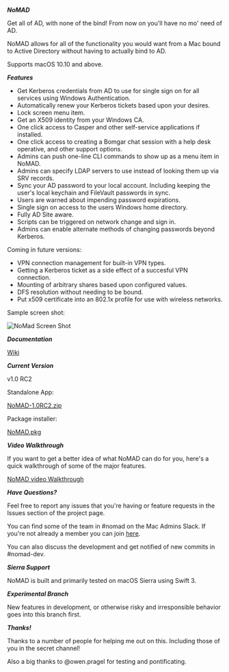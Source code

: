 ***NoMAD***

Get all of AD, with none of the bind! From now on you'll have no mo' need of AD.

NoMAD allows for all of the functionality you would want from a Mac bound to
Active Directory without having to actually bind to AD.

Supports macOS 10.10 and above.

***Features***

- Get Kerberos credentials from AD to use for single sign on for all services using Windows Authentication.
- Automatically renew your Kerberos tickets based upon your desires.
- Lock screen menu item.
- Get an X509 identity from your Windows CA.
- One click access to Casper and other self-service applications if installed.
- One click access to creating a Bomgar chat session with a help desk operative, and other support options.
- Admins can push one-line CLI commands to show up as a menu item in NoMAD.
- Admins can specify LDAP servers to use instead of looking them up via SRV records.
- Sync your AD password to your local account. Including keeping the user's local keychain and FileVault passwords in sync.
- Users are warned about impending password expirations.
- Single sign on access to the users Windows home directory.
- Fully AD Site aware.
- Scripts can be triggered on network change and sign in.
- Admins can enable alternate methods of changing passwords beyond Kerberos.

Coming in future versions:

- VPN connection management for built-in VPN types.
- Getting a Kerberos ticket as a side effect of a succesful VPN connection.
- Mounting of arbitrary shares based upon configured values.
- DFS resolution without needing to be bound.
- Put x509 certificate into an 802.1x profile for use with wireless networks.

Sample screen shot:

![NoMad Screen Shot](https://gitlab.com/Mactroll/NoMAD/raw/master/screen-shot "NoMAD Screen Shot")

***Documentation***

[Wiki](https://gitlab.com/Mactroll/NoMAD/wikis/home "NoMAD Wiki")

***Current Version***

v1.0 RC2

Standalone App:

[NoMAD-1.0RC2.zip](/uploads/0a2443d39be33cb97652460f08c09f10/NoMAD-1.0RC2.zip)

Package installer:

[NoMAD.pkg](/uploads/68c843059c14ec9ebab918ce6ff84c4d/NoMAD.pkg)

***Video Walkthrough***

If you want to get a better idea of what NoMAD can do for you, here's a quick walkthrough of some of the major features.

[NoMAD video Walkthrough](https://www.youtube.com/watch?v=Z27GOBl1bWY)

***Have Questions?***

Feel free to report any issues that you're having or feature requests in the Issues section of the project page.

You can find some of the team in #nomad on the Mac Admins Slack. If you're not already a member you can join [here](http://macadmins.org).

You can also discuss the development and get notified of new commits in #nomad-dev.

***Sierra Support***

NoMAD is built and primarily tested on macOS Sierra using Swift 3.

***Experimental Branch***

New features in development, or otherwise risky and irresponsible behavior goes into this branch first.

***Thanks!***

Thanks to a number of people for helping me out on this. Including those of you in the secret channel!

Also a big thanks to @owen.pragel for testing and pontificating.